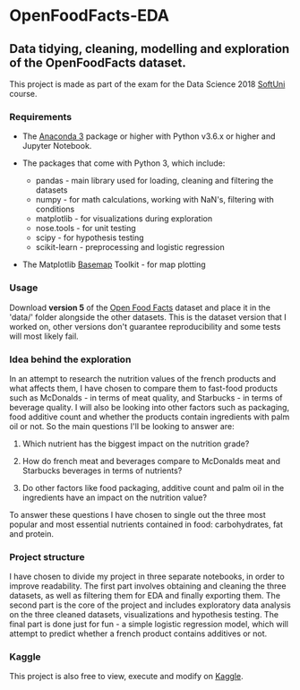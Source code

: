 # OpenFoodFacts-EDA
## Data tidying, cleaning, modelling and exploration of the OpenFoodFacts dataset.

This project is made as part of the exam for the Data Science 2018 [SoftUni](https://softuni.bg) course.

### Requirements
- The [Anaconda 3](https://anaconda.com) package or higher with Python v3.6.x or higher and Jupyter Notebook.

- The packages that come with Python 3, which include:

  - pandas - main library used for loading, cleaning and filtering the datasets
  - numpy - for math calculations, working with NaN's, filtering with conditions
  - matplotlib - for visualizations during exploration
  - nose.tools - for unit testing
  - scipy - for hypothesis testing
  - scikit-learn - preprocessing and logistic regression
  
- The Matplotlib [Basemap](https://matplotlib.org/basemap/) Toolkit - for map plotting

### Usage 
Download **version 5** of the [Open Food Facts](https://www.kaggle.com/openfoodfacts/world-food-facts/version/5) dataset and place it in the 'data/' folder alongside the other datasets. This is the dataset version that I worked on, other versions don't guarantee reproducibility and some tests will most likely fail.

### Idea behind the exploration
In an attempt to research the nutrition values of the french products and what affects them, I have chosen to compare them to fast-food products such as McDonalds - in terms of meat quality, and Starbucks - in terms of beverage quality. I will also be looking into other factors such as packaging, food additive count and whether the products contain ingredients with palm oil or not. So the main questions I'll be looking to answer are:

   1. Which nutrient has the biggest impact on the nutrition grade?

   2. How do french meat and beverages compare to McDonalds meat and Starbucks beverages in terms of nutrients?

   3. Do other factors like food packaging, additive count and palm oil in the ingredients have an impact on the nutrition value?

To answer these questions I have chosen to single out the three most popular and most essential nutrients contained in food: carbohydrates, fat and protein.

### Project structure
I have chosen to divide my project in three separate notebooks, in order to improve readability. The first part involves obtaining and cleaning the three datasets, as well as filtering them for EDA and finally exporting them. The second part is the core of the project and includes exploratory data analysis on the three cleaned datasets, visualizations and hypothesis testing. The final part is done just for fun - a simple logistic regression model, which will attempt to predict whether a french product contains additives or not.

### Kaggle
This project is also free to view, execute and modify on [Kaggle](https://www.kaggle.com/jadeblue/kernels).
